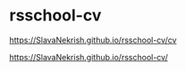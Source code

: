 # rsschool-cv

https://SlavaNekrish.github.io/rsschool-cv/cv

https://SlavaNekrish.github.io/rsschool-cv/
